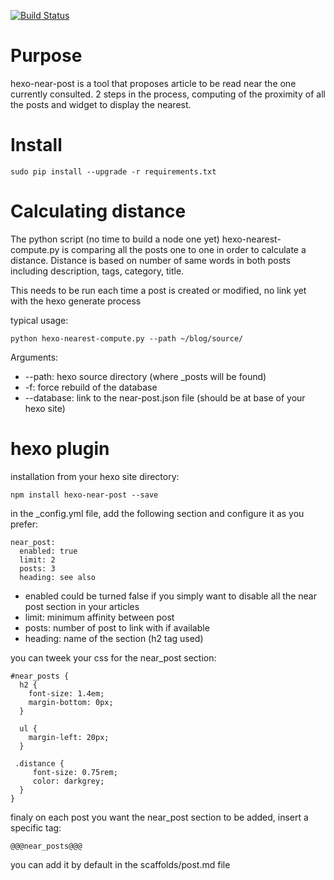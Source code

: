 [![Build Status](https://travis-ci.org/achauvinhameau/hexo-near-post.svg?branch=master)](https://travis-ci.org/achauvinhameau/hexo-near-post)

Purpose
=======

hexo-near-post is a tool that proposes article to be read near the one
currently consulted. 2 steps in the process, computing of the
proximity of all the posts and widget to display the nearest.

Install
=======

```
sudo pip install --upgrade -r requirements.txt
```

Calculating distance
====================

The python script (no time to build a node one yet)
hexo-nearest-compute.py is comparing all the posts one to one in order
to calculate a distance. Distance is based on number of same words in
both posts including description, tags, category, title.

This needs to be run each time a post is created or modified, no link
yet with the hexo generate process

typical usage:
```
python hexo-nearest-compute.py --path ~/blog/source/
```

Arguments:
 * --path: hexo source directory (where _posts will be found)
 * -f: force rebuild of the database
 * --database: link to the near-post.json file (should be at base of your hexo site)

hexo plugin
===========

installation from your hexo site directory:
```
npm install hexo-near-post --save
```

in the _config.yml file, add the following section and configure it as you prefer:
```
near_post:
  enabled: true
  limit: 2
  posts: 3
  heading: see also
```

* enabled could be turned false if you simply want to disable all the
  near post section in your articles
* limit: minimum affinity between post
* posts: number of post to link with if available
* heading: name of the section (h2 tag used)

you can tweek your css for the near_post section:
```
#near_posts {
  h2 {
    font-size: 1.4em;
    margin-bottom: 0px;
  }

  ul {
    margin-left: 20px;
  }

 .distance {
     font-size: 0.75rem;
     color: darkgrey;
  }
}
```

finaly on each post you want the near_post section to be added, insert a specific tag:
```
@@@near_posts@@@
```

you can add it by default in the scaffolds/post.md file
